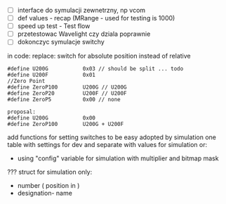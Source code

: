 - [ ] interface do symulacji zewnetrzny, np vcom
- [ ] def values - recap (MRange - used for testing is 1000)
- [ ] speed up test - Test flow
- [ ] przetestowac Wavelight czy dziala poprawnie
- [ ] dokonczyc symulacje switchy

in code:  replace:
switch for absolute position instead of relative 
```
#define U200G           0x03 // should be split ... todo
#define U200F           0x01
//Zero Point
#define ZeroP100        U200G // U200G
#define ZeroP20         U200F // U200F
#define ZeroP5          0x00 // none

proposal:
#define U200G           0x00
#define ZeroP100        U200G + U200F
```
add functions for setting switches to be easy adopted by simulation
one table with settings for dev and separate with values for simulation or:
- using "config" variable for simulation with multiplier and bitmap mask

??? struct for simulation only:
- number ( position in )
- designation- name 